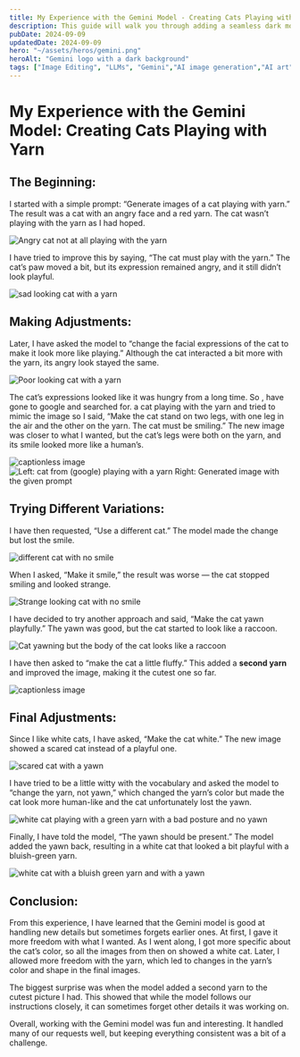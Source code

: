 ```yaml
---
title: My Experience with the Gemini Model - Creating Cats Playing with Yarn
description: This guide will walk you through adding a seamless dark mode to your Astro project using Tailwind CSS and the prefers-color-scheme media query.
pubDate: 2024-09-09
updatedDate: 2024-09-09
hero: "~/assets/heros/gemini.png"
heroAlt: "Gemini logo with a dark background"
tags: ["Image Editing", "LLMs", "Gemini","AI image generation","AI art","Image generation","Prompt engineering","AI models","Artificial intelligence","Machine learning"]
---
```


# My Experience with the Gemini Model: Creating Cats Playing with Yarn


## The Beginning:


I started with a simple prompt: “Generate images of a cat playing with yarn.” The result was a cat with an angry face and a red yarn. The cat wasn’t playing with the yarn as I had hoped.

![Angry cat not at all playing with the yarn](https://miro.medium.com/v2/resize:fit:1400/format:webp/1*Sdz__1OxxEk8D87fwUvpIw.jpeg)

I have tried to improve this by saying, “The cat must play with the yarn.” The cat’s paw moved a bit, but its expression remained angry, and it still didn’t look playful.

![sad looking cat with a yarn](https://miro.medium.com/v2/resize:fit:1400/format:webp/1*1_mEyAirAZ5AuKjqXb6Dlg.jpeg)

## Making Adjustments:


Later, I have asked the model to “change the facial expressions of the cat to make it look more like playing.” Although the cat interacted a bit more with the yarn, its angry look stayed the same.

![Poor looking cat with a yarn](https://miro.medium.com/v2/resize:fit:1400/format:webp/1*lCDoaBZQNNbUxhxzlmYGNQ.jpeg)

The cat’s expressions looked like it was hungry from a long time. So , have gone to google and searched for. a cat playing with the yarn and tried to mimic the image so I said, “Make the cat stand on two legs, with one leg in the air and the other on the yarn. The cat must be smiling.” The new image was closer to what I wanted, but the cat’s legs were both on the yarn, and its smile looked more like a human’s.

![captionless image](https://miro.medium.com/v2/resize:fit:656/format:webp/1*T1D2OrkdSo1j6hZydAOyLQ.jpeg)![Left: cat from (google) playing with a yarn Right: Generated image with the given prompt](https://miro.medium.com/v2/resize:fit:922/format:webp/1*TL1PZau6vdrRZF11dnAg2g.jpeg)

## Trying Different Variations:


I have then requested, “Use a different cat.” The model made the change but lost the smile.

![different cat with no smile](https://miro.medium.com/v2/resize:fit:1400/format:webp/1*OBkvMc0xAIXLnZ_KI9bWgA.jpeg)

When I asked, “Make it smile,” the result was worse — the cat stopped smiling and looked strange.

![Strange looking cat with no smile](https://miro.medium.com/v2/resize:fit:1400/format:webp/1*KspTszS3UCMjb8FhflSoUA.jpeg)

I have decided to try another approach and said, “Make the cat yawn playfully.” The yawn was good, but the cat started to look like a raccoon.

![Cat yawning but the body of the cat looks like a raccoon](https://miro.medium.com/v2/resize:fit:1400/format:webp/1*vwN9VUbIvnSTvYyQ4oxG9A.jpeg)

I have then asked to “make the cat a little fluffy.” This added a **second yarn** and improved the image, making it the cutest one so far.

![captionless image](https://miro.medium.com/v2/resize:fit:1400/format:webp/1*wgnhnUhuFVvV3jQyB0rGqw.jpeg)

## Final Adjustments:


Since I like white cats, I have asked, “Make the cat white.” The new image showed a scared cat instead of a playful one.

![scared cat with a yawn](https://miro.medium.com/v2/resize:fit:1400/format:webp/1*fR_tl7t9ZLkbK2uNARsr1g.jpeg)

I have tried to be a little witty with the vocabulary and asked the model to “change the yarn, not yawn,” which changed the yarn’s color but made the cat look more human-like and the cat unfortunately lost the yawn.

![white cat playing with a green yarn with a bad posture and no yawn](https://miro.medium.com/v2/resize:fit:1400/format:webp/1*hLQASpjSNkF0IEHLpgWc5w.jpeg)

Finally, I have told the model, “The yawn should be present.” The model added the yawn back, resulting in a white cat that looked a bit playful with a bluish-green yarn.

![white cat with a bluish green yarn and with a yawn](https://miro.medium.com/v2/resize:fit:1400/format:webp/1*LGtbmn_UhAUBVtwmx5djeQ.jpeg)

## Conclusion:


From this experience, I have learned that the Gemini model is good at handling new details but sometimes forgets earlier ones. At first, I gave it more freedom with what I wanted. As I went along, I got more specific about the cat’s color, so all the images from then on showed a white cat. Later, I allowed more freedom with the yarn, which led to changes in the yarn’s color and shape in the final images.

The biggest surprise was when the model added a second yarn to the cutest picture I had. This showed that while the model follows our instructions closely, it can sometimes forget other details it was working on.

Overall, working with the Gemini model was fun and interesting. It handled many of our requests well, but keeping everything consistent was a bit of a challenge.